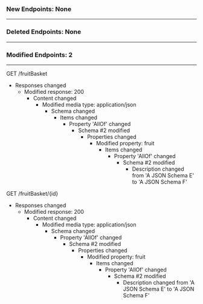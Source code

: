 ### New Endpoints: None
-----------------------

### Deleted Endpoints: None
---------------------------

### Modified Endpoints: 2
-------------------------
GET /fruitBasket
- Responses changed
  - Modified response: 200
    - Content changed
      - Modified media type: application/json
        - Schema changed
          - Items changed
            - Property 'AllOf' changed
              - Schema #2 modified
                - Properties changed
                  - Modified property: fruit
                    - Items changed
                      - Property 'AllOf' changed
                        - Schema #2 modified
                          - Description changed from 'A JSON Schema E' to 'A JSON Schema F'

GET /fruitBasket/{id}
- Responses changed
  - Modified response: 200
    - Content changed
      - Modified media type: application/json
        - Schema changed
          - Property 'AllOf' changed
            - Schema #2 modified
              - Properties changed
                - Modified property: fruit
                  - Items changed
                    - Property 'AllOf' changed
                      - Schema #2 modified
                        - Description changed from 'A JSON Schema E' to 'A JSON Schema F'

